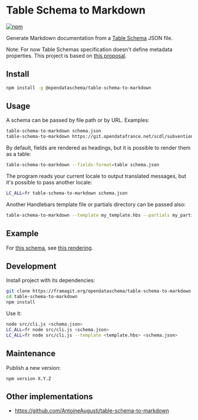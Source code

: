 # Table Schema to Markdown

[![npm](https://img.shields.io/npm/v/@opendataschema/table-schema-to-markdown.svg)](https://www.npmjs.com/package/@opendataschema/table-schema-to-markdown)

Generate Markdown documentation from a [Table Schema](https://frictionlessdata.io/specs/table-schema/) JSON file.

Note: For now Table Schemas specification doesn't define metadata properties. This project is based on [this proposal](https://github.com/frictionlessdata/specs/pull/630).

## Install

```bash
npm install -g @opendataschema/table-schema-to-markdown
```

## Usage

A schema can be passed by file path or by URL. Examples:

```bash
table-schema-to-markdown schema.json
table-schema-to-markdown https://git.opendatafrance.net/scdl/subventions/raw/master/schema.json
```

By default, fields are rendered as headings, but it is possible to render them as a table:

```bash
table-schema-to-markdown --fields-format=table schema.json
```

The program reads your current locale to output translated messages, but it's possible to pass another locale:

```bash
LC_ALL=fr table-schema-to-markdown schema.json
```

Another Handlebars template file or partials directory can be passed also:

```bash
table-schema-to-markdown --template my_template.hbs --partials my_partials_dir schema.json
```

## Example

For [this schema](https://git.opendatafrance.net/scdl/subventions/blob/4696b0ad124bf2b73b34534862dace35643d4a9a/schema.json), see [this rendering](https://git.opendatafrance.net/scdl/subventions/blob/4696b0ad124bf2b73b34534862dace35643d4a9a/schema.md).

## Development

Install project with its dependencies:

```bash
git clone https://framagit.org/opendataschema/table-schema-to-markdown.git
cd table-schema-to-markdown
npm install
```

Use it:

```bash
node src/cli.js <schema.json>
LC_ALL=fr node src/cli.js <schema.json>
LC_ALL=fr node src/cli.js --template <template.hbs> <schema.json>
```

## Maintenance

Publish a new version:
```
npm version X.Y.Z
```

## Other implementations

- https://github.com/AntoineAugusti/table-schema-to-markdown
